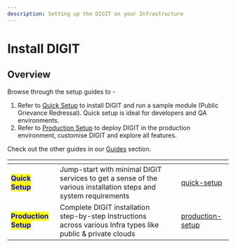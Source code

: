 ```yaml
---
description: Setting up the DIGIT on your Infrastructure
---
```


# Install DIGIT

## Overview

Browse through the setup guides to -

1. Refer to [Quick Setup](../../guides/installation-guide/quick-setup/) to install DIGIT and run a sample module (Public Grievance Redressal). Quick setup is ideal for developers and QA environments.&#x20;
2. Refer to [Production Setup](../../guides/installation-guide/production-setup/) to deploy DIGIT in the production environment, customise DIGIT and explore all features.

Check out the other guides in our [Guides](broken-reference) section.

<table data-card-size="large" data-view="cards"><thead><tr><th></th><th></th><th></th><th data-hidden data-card-target data-type="content-ref"></th></tr></thead><tbody><tr><td><mark style="color:blue;"><strong>Quick Setup</strong></mark></td><td>Jump-start with minimal DIGIT services to get a sense of the various installation steps and system requirements</td><td></td><td><a href="../../guides/installation-guide/quick-setup/">quick-setup</a></td></tr><tr><td><mark style="color:blue;"><strong>Production Setup</strong></mark></td><td>Complete DIGIT installation step-by-step Instructions across various Infra types like public &#x26; private clouds</td><td></td><td><a href="../../guides/installation-guide/production-setup/">production-setup</a></td></tr></tbody></table>

